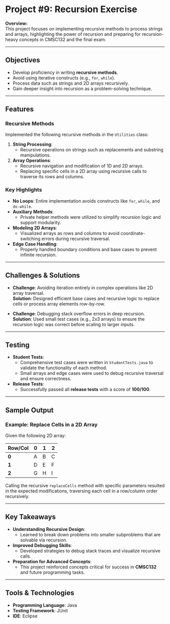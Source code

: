# Project #9: Recursion Exercise

**Overview:**  
This project focuses on implementing recursive methods to process strings and arrays, highlighting the power of recursion and preparing for recursion-heavy concepts in CMSC132 and the final exam.

---

## Objectives
- Develop proficiency in writing **recursive methods**.
- Avoid using iterative constructs (e.g., `for`, `while`).
- Process data such as strings and 2D arrays recursively.
- Gain deeper insight into recursion as a problem-solving technique.

---

## Features

### Recursive Methods
Implemented the following recursive methods in the `Utilities` class:
1. **String Processing**:
   - Recursive operations on strings such as replacements and substring manipulations.
2. **Array Operations**:
   - Recursive navigation and modification of 1D and 2D arrays.
   - Replacing specific cells in a 2D array using recursive calls to traverse its rows and columns.

### Key Highlights
- **No Loops**: Entire implementation avoids constructs like `for`, `while`, and `do-while`.
- **Auxiliary Methods**:
  - Private helper methods were utilized to simplify recursion logic and support modularity.
- **Modeling 2D Arrays**:
  - Visualized arrays as rows and columns to avoid coordinate-switching errors during recursive traversal.
- **Edge Case Handling**:
  - Properly handled boundary conditions and base cases to prevent infinite recursion.

---

## Challenges & Solutions
- **Challenge**: Avoiding iteration entirely in complex operations like 2D array traversal.  
  **Solution**: Designed efficient base cases and recursive logic to replace cells or process array elements row-by-row.
  
- **Challenge**: Debugging stack overflow errors in deep recursion.  
  **Solution**: Used small test cases (e.g., 2x3 arrays) to ensure the recursion logic was correct before scaling to larger inputs.

---

## Testing
- **Student Tests**:
  - Comprehensive test cases were written in `StudentTests.java` to validate the functionality of each method.
  - Small arrays and edge cases were used to debug recursive traversal and ensure correctness.
- **Release Tests**:
  - Successfully passed all **release tests** with a score of **100/100**.

---

## Sample Output
### Example: Replace Cells in a 2D Array
Given the following 2D array:

| Row/Col | 0    | 1    | 2    |
|---------|-------|-------|-------|
| **0**   | A    | B    | C    |
| **1**   | D    | E    | F    |
| **2**   | G    | H    | I    |

Calling the recursive `replaceCells` method with specific parameters resulted in the expected modifications, traversing each cell in a row/column order recursively.

---

## Key Takeaways
- **Understanding Recursive Design**:
  - Learned to break down problems into smaller subproblems that are solvable via recursion.
- **Improved Debugging Skills**:
  - Developed strategies to debug stack traces and visualize recursive calls.
- **Preparation for Advanced Concepts**:
  - This project reinforced concepts critical for success in **CMSC132** and future programming tasks.

---

## Tools & Technologies
- **Programming Language**: Java
- **Testing Framework**: JUnit
- **IDE**: Eclipse
  
